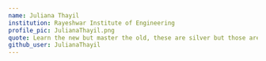 ```yaml
---
name: Juliana Thayil
institution: Rayeshwar Institute of Engineering 
profile_pic: JulianaThayil.png 
quote: Learn the new but master the old, these are silver but those are gold 
github_user: JulianaThayil
---
```

